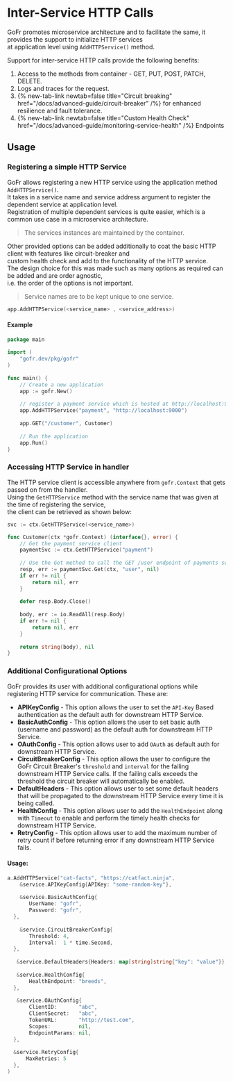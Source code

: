 # Inter-Service HTTP Calls

GoFr promotes microservice architecture and to facilitate the same, it provides the support to initialize HTTP services  
at application level using `AddHTTPService()` method.

Support for inter-service HTTP calls provide the following benefits:
1. Access to the methods from container - GET, PUT, POST, PATCH, DELETE.
2. Logs and traces for the request.
3. {% new-tab-link newtab=false title="Circuit breaking" href="/docs/advanced-guide/circuit-breaker" /%} for enhanced resilience and fault tolerance.
4. {% new-tab-link newtab=false title="Custom Health Check" href="/docs/advanced-guide/monitoring-service-health" /%} Endpoints

## Usage

### Registering a simple HTTP Service

GoFr allows registering a new HTTP service using the application method `AddHTTPService()`.  
It takes in a service name and service address argument to register the dependent service at application level.  
Registration of multiple dependent services is quite easier, which is a common use case in a microservice architecture.

> The services instances are maintained by the container.

Other provided options can be added additionally to coat the basic HTTP client with features like circuit-breaker and  
custom health check and add to the functionality of the HTTP service.  
The design choice for this was made such as many options as required can be added and are order agnostic,  
i.e. the order of the options is not important.

> Service names are to be kept unique to one service.

```go  
app.AddHTTPService(<service_name> , <service_address>)  
```  

#### Example
```go  
package main  
  
import (  
    "gofr.dev/pkg/gofr"  
)  
  
func main() {  
    // Create a new application  
    app := gofr.New()  
  
    // register a payment service which is hosted at http://localhost:9000  
    app.AddHTTPService("payment", "http://localhost:9000")  
  
    app.GET("/customer", Customer)  
  
    // Run the application  
    app.Run()  
}  
```  

### Accessing HTTP Service in handler

The HTTP service client is accessible anywhere from `gofr.Context` that gets passed on from the handler.  
Using the `GetHTTPService` method with the service name that was given at the time of registering the service,  
the client can be retrieved as shown below:

```go  
svc := ctx.GetHTTPService(<service_name>)  
```  

```go  
func Customer(ctx *gofr.Context) (interface{}, error) {  
    // Get the payment service client  
    paymentSvc := ctx.GetHTTPService("payment")  
  
    // Use the Get method to call the GET /user endpoint of payments service  
    resp, err := paymentSvc.Get(ctx, "user", nil)  
    if err != nil {  
        return nil, err  
    }  
  
    defer resp.Body.Close()  
  
    body, err := io.ReadAll(resp.Body)  
    if err != nil {  
        return nil, err  
    }  
  
    return string(body), nil  
}  
```

### Additional Configurational Options

GoFr provides its user with additional configurational options while registering HTTP service for communication. These are:

- **APIKeyConfig** - This option allows the user to set the `API-Key` Based authentication as the default auth for downstream HTTP Service.
- **BasicAuthConfig** - This option allows the user to set basic auth (username and password) as the default auth for downstream HTTP Service.
- **OAuthConfig** - This option allows user to add `OAuth` as default auth for downstream HTTP Service.
- **CircuitBreakerConfig** - This option allows the user to configure the GoFr Circuit Breaker's `threshold` and `interval` for the failing downstream HTTP Service calls. If the failing calls exceeds the threshold the circuit breaker will automatically be enabled.
- **DefaultHeaders** - This option allows user to set some default headers that will be propagated to the downstream HTTP Service every time it is being called.
- **HealthConfig** - This option allows user to add the `HealthEndpoint` along with `Timeout` to enable and perform the timely health checks for downstream HTTP Service.
- **RetryConfig** - This option allows user to add the maximum number of retry count if before returning error if any downstream HTTP Service fails.

#### Usage:

```go
a.AddHTTPService("cat-facts", "https://catfact.ninja",  
    &service.APIKeyConfig{APIKey: "some-random-key"},  
    
    &service.BasicAuthConfig{  
       UserName: "gofr",  
       Password: "gofr",  
  },
    
    &service.CircuitBreakerConfig{  
       Threshold: 4,  
       Interval:  1 * time.Second,  
  },  
  
   &service.DefaultHeaders{Headers: map[string]string{"key": "value"}},  
 
   &service.HealthConfig{  
       HealthEndpoint: "breeds",  
  }, 
   
   &service.OAuthConfig{  
       ClientID:       "abc",  
       ClientSecret:   "abc",  
       TokenURL:       "http://test.com",  
       Scopes:         nil,  
       EndpointParams: nil,  
  },
    
  &service.RetryConfig{
      MaxRetries: 5
  },  
)
```